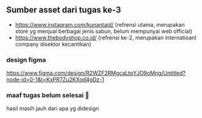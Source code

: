 ## Sumber asset dari tugas ke-3
- https://www.instagram.com/kunantaid/ (refrensi utama, merupakan store yg menjual berbagai jenis sabun, belum mempunyai web official)
- https://www.thebodyshop.co.id/ (refrensi ke-2, merupakan internatioanl company disektor kecantikan)

### design figma
https://www.figma.com/design/R2WZF2RMgcaLtqYJO9oMng/Untitled?node-id=0-1&t=KxPR7Zu2KXqd4gDz-1

### maaf tugas belum selesai 🙏
hasil masih jauh dari apa yg didesign
